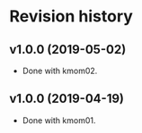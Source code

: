 Revision history
===================

v1.0.0 (2019-05-02)
-------------------

* Done with kmom02.


v1.0.0 (2019-04-19)
-------------------

* Done with kmom01.
